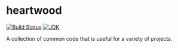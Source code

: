 # heartwood


[![Build Status](https://github.com/jwhitaker/heartwood/workflows/Build/badge.svg)](https://github.com/jwhitaker/heartwood/actions?workflow=Build)
[![JDK](https://img.shields.io/badge/JDK-11%2B-blue)](https://openjdk.java.net/projects/jdk/11/)

A collection of common code that is useful for a variety of projects.